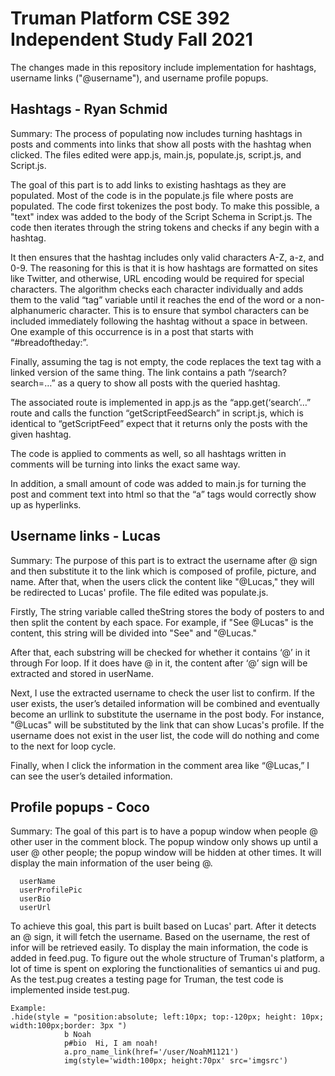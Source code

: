 Truman Platform CSE 392 Independent Study Fall 2021 
=======================

The changes made in this repository include implementation for hashtags, username links ("@username"), and username profile popups.

Hashtags - Ryan Schmid
------
Summary: The process of populating now includes turning hashtags in posts and comments into links that show all posts with the hashtag when clicked. The files edited were app.js, main.js, populate.js, script.js, and Script.js.

The goal of this part is to add links to existing hashtags as they are populated. Most of the code is in the populate.js file where posts are populated. The code first tokenizes the post body. To make this possible, a "text" index was added to the body of the Script Schema in Script.js. The code then iterates through the string tokens and checks if any begin with a hashtag. 

It then ensures that the hashtag includes only valid characters A-Z, a-z, and 0-9. The reasoning for this is that it is how hashtags are formatted on sites like Twitter, and otherwise, URL encoding would be required for special characters. The algorithm checks each character individually and adds them to the valid “tag” variable until it reaches the end of the word or a non-alphanumeric character. This is to ensure that symbol characters can be included immediately following the hashtag without a space in between. One example of this occurrence is in a post that starts with “#breadoftheday:”. 

Finally, assuming the tag is not empty, the code replaces the text tag with a linked version of the same thing. The link contains a path “/search?search=…” as a query to show all posts with the queried hashtag. 

The associated route is implemented in app.js as the “app.get(‘search’…” route and calls the function “getScriptFeedSearch” in script.js, which is identical to “getScriptFeed” expect that it returns only the posts with the given hashtag. 

The code is applied to comments as well, so all hashtags written in comments will be turning into links the exact same way. 

In addition, a small amount of code was added to main.js for turning the post and comment text into html so that the “a” tags would correctly show up as hyperlinks. 


Username links - Lucas
------
Summary: The purpose of this part is to extract the username after @ sign and then substitute it to the link which is composed of profile, picture, and name. After that, when the users click the content like "@Lucas," they will be redirected to Lucas' profile. The file edited was populate.js.

Firstly, The string variable called theString stores the body of posters to and then split the content by each space. For example, if "See @Lucas" is the content, this string will be divided into "See" and "@Lucas."

After that, each substring  will be checked for whether it contains ‘@’ in it through For loop. If it does have @ in it, the content after ‘@’ sign will be extracted and stored in userName. 

Next, I use the extracted username to check the user list to confirm. If the user exists, the user’s detailed information will be combined and eventually become an urllink to substitute the username in the post body. For instance, "@Lucas" will be substituted by the link that can show Lucas's profile. If the username does not exist in the user list, the code will do nothing and come to the next for loop cycle.  

Finally, when I click the information in the comment area like “@Lucas,” I can see the user’s detailed information.


Profile popups - Coco
------
Summary: The goal of this part is to have a popup window when people @ other user in the comment block. The popup window only shows up until a user @ other people; the popup window will be hidden at other times. It will display the main information of the user being @. 
```
  userName
  userProfilePic
  userBio
  userUrl
```
To achieve this goal, this part is built based on Lucas' part. After it detects an @ sign, it will fetch the username. Based on the username, the rest of infor will be retrieved easily. To display the main information, the code is added in feed.pug. 
To figure out the whole structure of Truman's platform, a lot of time is spent on exploring the functionalities of semantics ui and pug. 
As the test.pug creates a testing page for Truman, the test code is implemented inside test.pug. 
```
Example:
.hide(style = "position:absolute; left:10px; top:-120px; height: 10px; width:100px;border: 3px ")
            b Noah
            p#bio  Hi, I am noah! 
            a.pro_name_link(href='/user/NoahM1121') 
            img(style='width:100px; height:70px' src='imgsrc')
```



